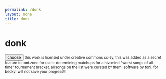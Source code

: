```yaml
---
permalink: /donk
layout: none
title: donk
---
```

<html lang="en">
<head>
        <meta charset="UTF-8">
        <meta name="viewport" content="width=device-width, initial-scale=1.0">
        <link rel="stylesheet" type="text/css" href="donk/main.css">
        <title>donk</title>
</head>
<body>
        <div class="center-screen">
                <h1 id="song">donk</h1>
                <button id="choose" onclick="icon()">choose</button>
                <script src="donk/donk.js"></script>
                <small class="license">this work is licensed under creative commons cc-by, this was added as a secret feature to toni.zone for use in determining matchups for a hivemind "worst songs of all time" tournament bracket. all songs on the list were curated by them. software by toni. for becky! will not save your progress!!!</small>
        </div>
</body>
</html>